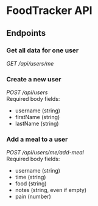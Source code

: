 # FoodTracker API

## Endpoints

### Get all data for one user
*GET /api/users/me*

### Create a new user
*POST /api/users*  
Required body fields: 

- username (string)
- firstName (string)
- lastName (string)

### Add a meal to a user
*POST /api/users/me/add-meal*  
Required body fields:
- username (string)
- time (string)
- food (string)
- notes (string, even if empty)
- pain (number)